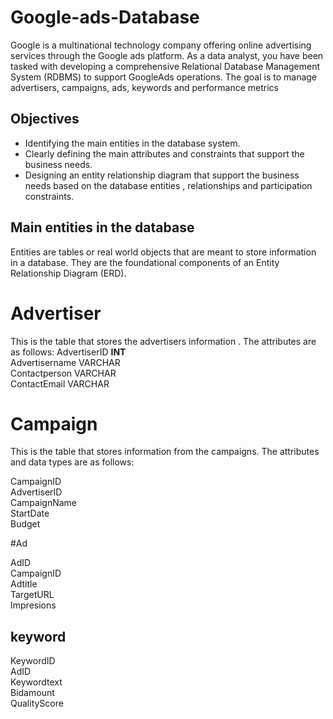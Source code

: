 # Google-ads-Database
Google is a multinational technology company offering online advertising services through the Google ads platform. As a data analyst, you have been tasked with developing a comprehensive Relational Database Management System (RDBMS) to support GoogleAds operations. The goal is to manage advertisers, campaigns, ads, keywords and performance metrics 

## Objectives 
* Identifying the main entities in the database system.
* Clearly defining the main attributes and constraints that support the business needs.
* Designing an entity relationship diagram that support the business needs based on the database entities , relationships and participation constraints. 



## Main entities in the database 
Entities are tables or real world objects that are meant to store information in a database. They are the foundational components of an Entity Relationship Diagram (ERD).

# Advertiser
This is the table that stores the advertisers information . The attributes are as follows:
AdvertiserID **INT** <BR>
Advertisername VARCHAR <BR>
Contactperson VARCHAR <BR>
ContactEmail VARCHAR <BR>


# Campaign
This is the table that stores information from the campaigns. The attributes and data types are as follows: 

CampaignID<br>
AdvertiserID<br>
CampaignName<br>
StartDate<br>
Budget<br>

#Ad

AdID <br>
CampaignID <br>
Adtitle <br>
TargetURL <br>
Impresions <br>

## keyword
KeywordID <BR>
AdID <BR>
Keywordtext <br>
Bidamount<br>
QualityScore <br> 

